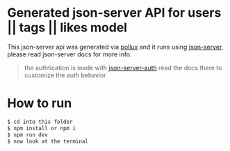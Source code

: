 # Generated json-server API for users || tags || likes model
This json-server api was generated via [pollux](https://mohammedal-rowad.github.io/pollux/)
and it runs using [json-server](https://github.com/typicode/json-server), please read json-server docs for more info.

> the authtication is made with [json-server-auth](https://www.npmjs.com/package/json-server-auth) read the docs there to customize the auth behavior 



# How to run

```bash
$ cd into this folder
$ npm install or npm i
$ npm run dev
$ now look at the terminal
```
